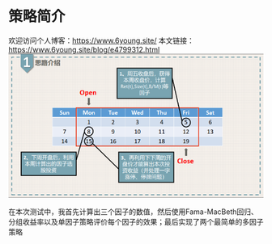 # 策略简介
欢迎访问个人博客：https://www.6young.site/
本文链接：https://www.6young.site/blog/e4799312.html
![clsl](readme/clsl.png)

在本次测试中，我首先计算出三个因子的数值，然后使用Fama-MacBeth回归、分组收益率以及单因子策略评价每个因子的效果；最后实现了两个最简单的多因子策略

